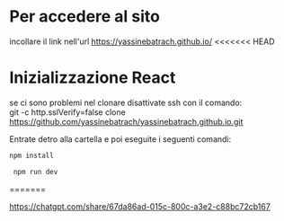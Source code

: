 # Per accedere al sito
incollare il link nell'url https://yassinebatrach.github.io/
<<<<<<< HEAD
 # Inizializzazione React
 se ci sono problemi nel clonare disattivate ssh con il comando:  
 git -c http.sslVerify=false clone https://github.com/yassinebatrach/yassinebatrach.github.io.git 


 Entrate detro alla cartella e poi eseguite i seguenti comandi:  
 ```bash
 npm install
  ```

```bash
 npm run dev
```
=======

https://chatgpt.com/share/67da86ad-015c-800c-a3e2-c88bc72cb167
